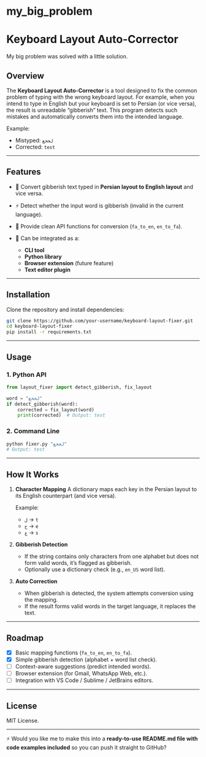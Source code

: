 # my_big_problem

# Keyboard Layout Auto-Corrector
 My big problem was solved with a little solution.
## Overview

The **Keyboard Layout Auto-Corrector** is a tool designed to fix the common problem of typing with the wrong keyboard layout. For example, when you intend to type in English but your keyboard is set to Persian (or vice versa), the result is unreadable “gibberish” text. This program detects such mistakes and automatically converts them into the intended language.

Example:

* Mistyped: `لخخع`
* Corrected: `test`

---

## Features

* 🔄 Convert gibberish text typed in **Persian layout to English layout** and vice versa.
* ⚡ Detect whether the input word is gibberish (invalid in the current language).
* 📝 Provide clean API functions for conversion (`fa_to_en`, `en_to_fa`).
* 🔌 Can be integrated as a:

  * **CLI tool**
  * **Python library**
  * **Browser extension** (future feature)
  * **Text editor plugin**

---

## Installation

Clone the repository and install dependencies:

```bash
git clone https://github.com/your-username/keyboard-layout-fixer.git
cd keyboard-layout-fixer
pip install -r requirements.txt
```

---

## Usage

### 1. Python API

```python
from layout_fixer import detect_gibberish, fix_layout

word = "لخخع"
if detect_gibberish(word):
    corrected = fix_layout(word)
    print(corrected)  # Output: test
```

### 2. Command Line

```bash
python fixer.py "لخخع"
# Output: test
```

---

## How It Works

1. **Character Mapping**
   A dictionary maps each key in the Persian layout to its English counterpart (and vice versa).

   Example:

   * `ل` → `t`
   * `خ` → `e`
   * `ع` → `s`

2. **Gibberish Detection**

   * If the string contains only characters from one alphabet but does not form valid words, it’s flagged as gibberish.
   * Optionally use a dictionary check (e.g., `en_US` word list).

3. **Auto Correction**

   * When gibberish is detected, the system attempts conversion using the mapping.
   * If the result forms valid words in the target language, it replaces the text.

---

## Roadmap

* [x] Basic mapping functions (`fa_to_en`, `en_to_fa`).
* [x] Simple gibberish detection (alphabet + word list check).
* [ ] Context-aware suggestions (predict intended words).
* [ ] Browser extension (for Gmail, WhatsApp Web, etc.).
* [ ] Integration with VS Code / Sublime / JetBrains editors.

---

## License

MIT License.

---

⚡ Would you like me to make this into a **ready-to-use README.md file with code examples included** so you can push it straight to GitHub?

